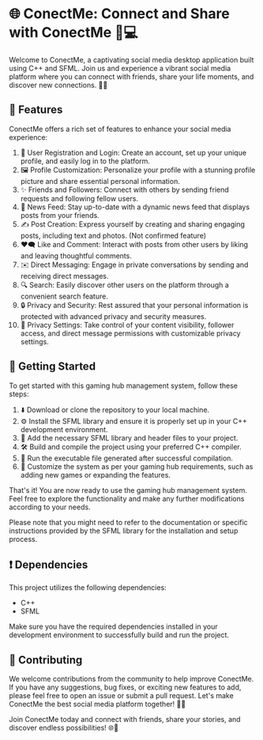 # 🌐 ConectMe: Connect and Share with ConectMe 📲💻

Welcome to ConectMe, a captivating social media desktop application built using C++ and SFML. Join us and experience a vibrant social media platform where you can connect with friends, share your life moments, and discover new connections. 🤝🌟

## 📝 Features

ConectMe offers a rich set of features to enhance your social media experience:

1. 👥 User Registration and Login: Create an account, set up your unique profile, and easily log in to the platform.
2. 🖼️ Profile Customization: Personalize your profile with a stunning profile picture and share essential personal information.
3. ✨ Friends and Followers: Connect with others by sending friend requests and following fellow users.
4. 📰 News Feed: Stay up-to-date with a dynamic news feed that displays posts from your friends.
5. ✍️ Post Creation: Express yourself by creating and sharing engaging posts, including text and photos. (Not confirmed feature)
6. ❤️🗨️ Like and Comment: Interact with posts from other users by liking and leaving thoughtful comments.
7. ✉️ Direct Messaging: Engage in private conversations by sending and receiving direct messages.
8. 🔍 Search: Easily discover other users on the platform through a convenient search feature.
9. 🔒 Privacy and Security: Rest assured that your personal information is protected with advanced privacy and security measures.
10. 🔐 Privacy Settings: Take control of your content visibility, follower access, and direct message permissions with customizable privacy settings.

## :rocket: Getting Started

To get started with this gaming hub management system, follow these steps:

1. :arrow_down: Download or clone the repository to your local machine.
2. :gear: Install the SFML library and ensure it is properly set up in your C++ development environment.
3. :file_folder: Add the necessary SFML library and header files to your project.
4. :hammer_and_wrench: Build and compile the project using your preferred C++ compiler.
5. :running: Run the executable file generated after successful compilation.
6. :art: Customize the system as per your gaming hub requirements, such as adding new games or expanding the features.

That's it! You are now ready to use the gaming hub management system. Feel free to explore the functionality and make any further modifications according to your needs.

Please note that you might need to refer to the documentation or specific instructions provided by the SFML library for the installation and setup process.

## :heavy_exclamation_mark: Dependencies

This project utilizes the following dependencies:

- C++ 
- SFML 

Make sure you have the required dependencies installed in your development environment to successfully build and run the project.
## 🤝 Contributing

We welcome contributions from the community to help improve ConectMe. If you have any suggestions, bug fixes, or exciting new features to add, please feel free to open an issue or submit a pull request. Let's make ConectMe the best social media platform together! 🌟🚀


Join ConectMe today and connect with friends, share your stories, and discover endless possibilities! 🌐🤩
